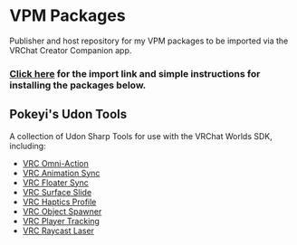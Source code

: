 # VPM Packages
Publisher and host repository for my VPM packages to be imported via the VRChat Creator Companion app.

### [Click here](https://pokeyi.dev/vpm-packages/) for the import link and simple instructions for installing the packages below.

## Pokeyi's Udon Tools
A collection of Udon Sharp Tools for use with the VRChat Worlds SDK, including:
- [VRC Omni-Action](https://github.com/Pokeyi/VRC-Omni-Action)
- [VRC Animation Sync](https://github.com/Pokeyi/VRC-Animation-Sync)
- [VRC Floater Sync](https://github.com/Pokeyi/VRC-Floater-Sync)
- [VRC Surface Slide](https://github.com/Pokeyi/VRC-Surface-Slide)
- [VRC Haptics Profile](https://github.com/Pokeyi/VRC-Haptics-Profile)
- [VRC Object Spawner](https://github.com/Pokeyi/VRC-Object-Spawner)
- [VRC Player Tracking](https://github.com/Pokeyi/VRC-Player-Tracking)
- [VRC Raycast Laser](https://github.com/Pokeyi/VRC-Raycast-Laser)
